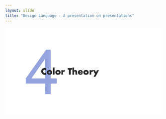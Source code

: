 ```yaml
---
layout: slide
title: "Design Language - A presentation on presentations"
---
```


![slide37](/assets/_images/Slide37.png)

